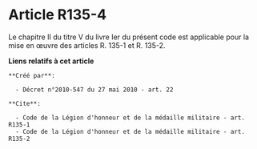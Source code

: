 # Article R135-4

Le chapitre II du titre V du livre Ier du présent code est applicable pour la mise en œuvre des articles R. 135-1 et R.
135-2.

**Liens relatifs à cet article**

	**Créé par**:

	  - Décret n°2010-547 du 27 mai 2010 - art. 22

	**Cite**:

	  - Code de la Légion d'honneur et de la médaille militaire - art. R135-1
	  - Code de la Légion d'honneur et de la médaille militaire - art. R135-2
